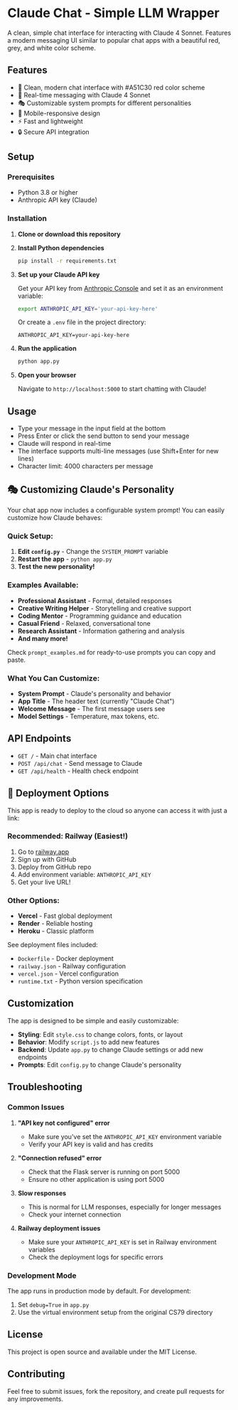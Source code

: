 # Claude Chat - Simple LLM Wrapper

A clean, simple chat interface for interacting with Claude 4 Sonnet. Features a modern messaging UI similar to popular chat apps with a beautiful red, grey, and white color scheme.

## Features

- 🎨 Clean, modern chat interface with #A51C30 red color scheme
- 💬 Real-time messaging with Claude 4 Sonnet
- 🎭 Customizable system prompts for different personalities
- 📱 Mobile-responsive design
- ⚡ Fast and lightweight
- 🔒 Secure API integration

## Setup

### Prerequisites

- Python 3.8 or higher
- Anthropic API key (Claude)

### Installation

1. **Clone or download this repository**

2. **Install Python dependencies**
   ```bash
   pip install -r requirements.txt
   ```

3. **Set up your Claude API key**
   
   Get your API key from [Anthropic Console](https://console.anthropic.com/) and set it as an environment variable:
   
   ```bash
   export ANTHROPIC_API_KEY='your-api-key-here'
   ```
   
   Or create a `.env` file in the project directory:
   ```
   ANTHROPIC_API_KEY=your-api-key-here
   ```

4. **Run the application**
   ```bash
   python app.py
   ```

5. **Open your browser**
   
   Navigate to `http://localhost:5000` to start chatting with Claude!

## Usage

- Type your message in the input field at the bottom
- Press Enter or click the send button to send your message
- Claude will respond in real-time
- The interface supports multi-line messages (use Shift+Enter for new lines)
- Character limit: 4000 characters per message

## 🎭 Customizing Claude's Personality

Your chat app now includes a configurable system prompt! You can easily customize how Claude behaves:

### Quick Setup:
1. **Edit `config.py`** - Change the `SYSTEM_PROMPT` variable
2. **Restart the app** - `python app.py`
3. **Test the new personality!**

### Examples Available:
- **Professional Assistant** - Formal, detailed responses
- **Creative Writing Helper** - Storytelling and creative support  
- **Coding Mentor** - Programming guidance and education
- **Casual Friend** - Relaxed, conversational tone
- **Research Assistant** - Information gathering and analysis
- **And many more!**

Check `prompt_examples.md` for ready-to-use prompts you can copy and paste.

### What You Can Customize:
- **System Prompt** - Claude's personality and behavior
- **App Title** - The header text (currently "Claude Chat")
- **Welcome Message** - The first message users see
- **Model Settings** - Temperature, max tokens, etc.

## API Endpoints

- `GET /` - Main chat interface
- `POST /api/chat` - Send message to Claude
- `GET /api/health` - Health check endpoint

## 🚀 Deployment Options

This app is ready to deploy to the cloud so anyone can access it with just a link:

### Recommended: Railway (Easiest!)
1. Go to [railway.app](https://railway.app)
2. Sign up with GitHub
3. Deploy from GitHub repo
4. Add environment variable: `ANTHROPIC_API_KEY`
5. Get your live URL!

### Other Options:
- **Vercel** - Fast global deployment
- **Render** - Reliable hosting
- **Heroku** - Classic platform

See deployment files included:
- `Dockerfile` - Docker deployment
- `railway.json` - Railway configuration
- `vercel.json` - Vercel configuration
- `runtime.txt` - Python version specification

## Customization

The app is designed to be simple and easily customizable:

- **Styling**: Edit `style.css` to change colors, fonts, or layout
- **Behavior**: Modify `script.js` to add new features
- **Backend**: Update `app.py` to change Claude settings or add new endpoints
- **Prompts**: Edit `config.py` to change Claude's personality

## Troubleshooting

### Common Issues

1. **"API key not configured" error**
   - Make sure you've set the `ANTHROPIC_API_KEY` environment variable
   - Verify your API key is valid and has credits

2. **"Connection refused" error**
   - Check that the Flask server is running on port 5000
   - Ensure no other application is using port 5000

3. **Slow responses**
   - This is normal for LLM responses, especially for longer messages
   - Check your internet connection

4. **Railway deployment issues**
   - Make sure your `ANTHROPIC_API_KEY` is set in Railway environment variables
   - Check the deployment logs for specific errors

### Development Mode

The app runs in production mode by default. For development:

1. Set `debug=True` in `app.py`
2. Use the virtual environment setup from the original CS79 directory

## License

This project is open source and available under the MIT License.

## Contributing

Feel free to submit issues, fork the repository, and create pull requests for any improvements.